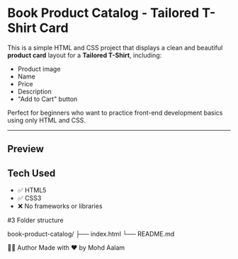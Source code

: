 # Book Product Catalog - Tailored T-Shirt Card

This is a simple HTML and CSS project that displays a clean and beautiful **product card** layout for a **Tailored T-Shirt**, including:

- Product image  
- Name  
- Price  
- Description  
- "Add to Cart" button  

Perfect for beginners who want to practice front-end development basics using only HTML and CSS.

---

## Preview


## Tech Used

- ✅ HTML5  
- ✅ CSS3  
- ❌ No frameworks or libraries

#3 Folder structure

book-product-catalog/
├── index.html
└── README.md

👨‍💻 Author
Made with ❤️ by Mohd Aalam
